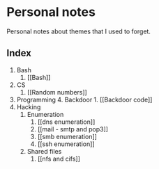 # Personal notes
Personal notes about themes that I used to forget.

## Index
1. Bash 
	1.  [[Bash]]
2. CS 
	1. [[Random numbers]]
3. Programming
	4. Backdoor
		1. [[Backdoor code]]
4. Hacking
	1. Enumeration
		1. [[dns  enumeration]]
		2. [[mail - smtp and pop3]]
		3. [[smb enumeration]]
		4. [[ssh enumeration]]
	2. Shared files
		1. [[nfs and cifs]]